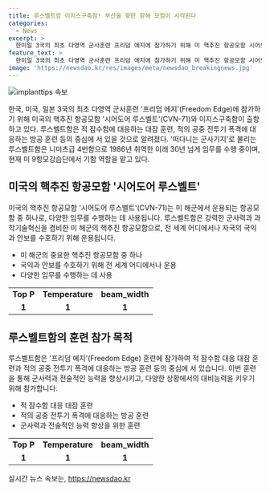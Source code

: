 ```yaml
---
title: 루스벨트함 이지스구축함! 부산을 향한 항해 모험이 시작된다
categories:
  - News
excerpt: >
  한미일 3국의 최초 다영역 군사훈련 프리덤 에지에 참가하기 위해 미 핵추진 항공모함 시어도어 루스벨트와 이지스구축함이 출항했다. 루스벨트함은 적 잠수함 대응과 방공 훈련에 집중할 것으로 알려졌다. 니미츠급 4번함으로 불리는 루스벨트함은 1986년 취역한 이후 30년 넘게 임무를 수행 중이며, 현재 미 9항모강습단에서 기함 역할을 맡고 있다. (150자)  4. 참가하기 위해 출항한 미 핵추진 항공모함 시어도어 루스벨트와 이지스구축함, 프리덤 에지 군사훈련에 대해 설명하는 기사입니다. 5. 본문의 주요 내용을 간결하고 명료하게 요약한 부분으로, 뉴스 기사의 핵심을 짧고 간결하게 표현하고 있습니다. 관련 키워드와 중요 정보들을 담아 150자 이내로 작성하였습니다.
feature_text: >
  한미일 3국의 최초 다영역 군사훈련 프리덤 에지에 참가하기 위해 미 핵추진 항공모함 시어도어 루스벨트와 이지스구축함이 출항했다. 루스벨트함은 적 잠수함 대응과 방공 훈련에 집중할 것으로 알려졌다. 니미츠급 4번함으로 불리는 루스벨트함은 1986년 취역한 이후 30년 넘게 임무를 수행 중이며, 현재 미 9항모강습단에서 기함 역할을 맡고 있다. (150자)  4. 참가하기 위해 출항한 미 핵추진 항공모함 시어도어 루스벨트와 이지스구축함, 프리덤 에지 군사훈련에 대해 설명하는 기사입니다. 5. 본문의 주요 내용을 간결하고 명료하게 요약한 부분으로, 뉴스 기사의 핵심을 짧고 간결하게 표현하고 있습니다. 관련 키워드와 중요 정보들을 담아 150자 이내로 작성하였습니다.
image: 'https://newsdao.kr/res/images/meta/newsdao_breakingnews.jpg'
---
```


<p><img src="https://newsdao.kr/res/images/meta/newsdao_breakingnews.jpg" alt="implanttips 속보" /></p>

<p>한국, 미국, 일본 3국의 최초 다영역 군사훈련 '프리덤 에지'(Freedom Edge)에 참가하기 위해 미국의 핵추진 항공모함 '시어도어 루스벨트'(CVN-71)와 이지스구축함이 출항하고 있다. 루스벨트함은 적 잠수함에 대응하는 대잠 훈련, 적의 공중 전투기 폭격에 대응하는 방공 훈련 등의 중심에 서 있을 것으로 알려졌다. '떠다니는 군사기지'로 불리는 루스벨트함은 니미츠급 4번함으로 1986년 취역한 이래 30년 넘게 임무를 수행 중이며, 현재 미 9항모강습단에서 기함 역할을 맡고 있다.</p>

<h2 data-ke-size="size26">미국의 핵추진 항공모함 '시어도어 루스벨트'</h2>

<p data-ke-size="size16">미국의 핵추진 항공모함 '시어도어 루스벨트'(CVN-71)는 미 해군에서 운용되는 항공모함 중 하나로, 다양한 임무를 수행하는 데 사용됩니다. 루스벨트함은 강력한 군사력과 과학기술혁신을 겸비한 미 해군의 핵추진 항공모함으로, 전 세계 어디에서나 자국의 국익과 안보를 수호하기 위해 운용됩니다.</p>

<ul>
    <li>미 해군의 중요한 핵추진 항공모함 중 하나</li>
    <li>국익과 안보를 수호하기 위해 전 세계 어디에서나 운용</li>
    <li>다양한 임무를 수행하는 데 사용</li>
</ul>

<table>
    <tr>
        <td style="text-align: center; height: 17px;"><b>Top P</b></td>
        <td style="text-align: center; height: 17px;"><b>Temperature</b></td>
        <td style="text-align: center; height: 17px;"><b>beam_width</b></td>
    </tr>
    <tr>
        <td style="text-align: center; height: 17px;"><b>1</b></td>
        <td style="text-align: center; height: 17px;"><b>1</b></td>
        <td style="text-align: center; height: 17px;"><b>1</b></td>
    </tr>
</table>

<h2 data-ke-size="size26">루스벨트함의 훈련 참가 목적</h2>

<p data-ke-size="size16">루스벨트함은 '프리덤 에지'(Freedom Edge) 훈련에 참가하여 적 잠수함 대응 대잠 훈련과 적의 공중 전투기 폭격에 대응하는 방공 훈련 등의 중심에 서 있습니다. 이번 훈련을 통해 군사력과 전술적인 능력을 향상시키고, 다양한 상황에서의 대비능력을 키우기 위해 참가합니다.</p>

<ul>
    <li>적 잠수함 대응 대잠 훈련</li>
    <li>적의 공중 전투기 폭격에 대응하는 방공 훈련</li>
    <li>군사력과 전술적인 능력 향상을 위한 훈련</li>
</ul>

<table>
    <tr>
        <td style="text-align: center; height: 17px;"><b>Top P</b></td>
        <td style="text-align: center; height: 17px;"><b>Temperature</b></td>
        <td style="text-align: center; height: 17px;"><b>beam_width</b></td>
    </tr>
    <tr>
        <td style="text-align: center; height: 17px;"><b>1</b></td>
        <td style="text-align: center; height: 17px;"><b>1</b></td>
        <td style="text-align: center; height: 17px;"><b>1</b></td>
    </tr>
</table>
실시간 뉴스 속보는, <a href="https://newsdao.kr" rel="dofollow">https://newsdao.kr</a>


